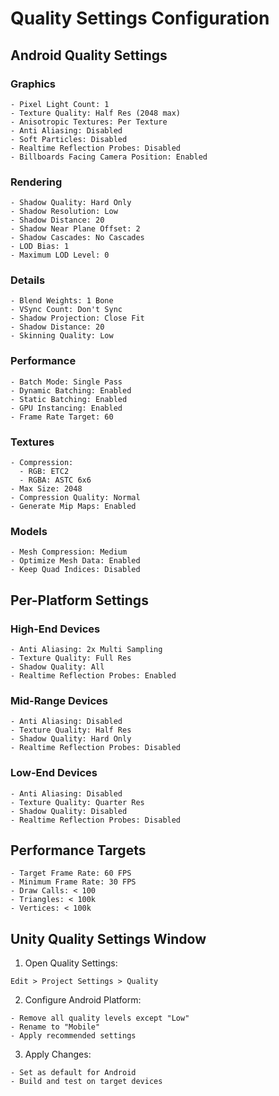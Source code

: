 # Quality Settings Configuration

## Android Quality Settings

### Graphics
```
- Pixel Light Count: 1
- Texture Quality: Half Res (2048 max)
- Anisotropic Textures: Per Texture
- Anti Aliasing: Disabled
- Soft Particles: Disabled
- Realtime Reflection Probes: Disabled
- Billboards Facing Camera Position: Enabled
```

### Rendering
```
- Shadow Quality: Hard Only
- Shadow Resolution: Low
- Shadow Distance: 20
- Shadow Near Plane Offset: 2
- Shadow Cascades: No Cascades
- LOD Bias: 1
- Maximum LOD Level: 0
```

### Details
```
- Blend Weights: 1 Bone
- VSync Count: Don't Sync
- Shadow Projection: Close Fit
- Shadow Distance: 20
- Skinning Quality: Low
```

### Performance
```
- Batch Mode: Single Pass
- Dynamic Batching: Enabled
- Static Batching: Enabled
- GPU Instancing: Enabled
- Frame Rate Target: 60
```

### Textures
```
- Compression:
  - RGB: ETC2
  - RGBA: ASTC 6x6
- Max Size: 2048
- Compression Quality: Normal
- Generate Mip Maps: Enabled
```

### Models
```
- Mesh Compression: Medium
- Optimize Mesh Data: Enabled
- Keep Quad Indices: Disabled
```

## Per-Platform Settings

### High-End Devices
```
- Anti Aliasing: 2x Multi Sampling
- Texture Quality: Full Res
- Shadow Quality: All
- Realtime Reflection Probes: Enabled
```

### Mid-Range Devices
```
- Anti Aliasing: Disabled
- Texture Quality: Half Res
- Shadow Quality: Hard Only
- Realtime Reflection Probes: Disabled
```

### Low-End Devices
```
- Anti Aliasing: Disabled
- Texture Quality: Quarter Res
- Shadow Quality: Disabled
- Realtime Reflection Probes: Disabled
```

## Performance Targets

```
- Target Frame Rate: 60 FPS
- Minimum Frame Rate: 30 FPS
- Draw Calls: < 100
- Triangles: < 100k
- Vertices: < 100k
```

## Unity Quality Settings Window

1. Open Quality Settings:
```
Edit > Project Settings > Quality
```

2. Configure Android Platform:
```
- Remove all quality levels except "Low"
- Rename to "Mobile"
- Apply recommended settings
```

3. Apply Changes:
```
- Set as default for Android
- Build and test on target devices
```
